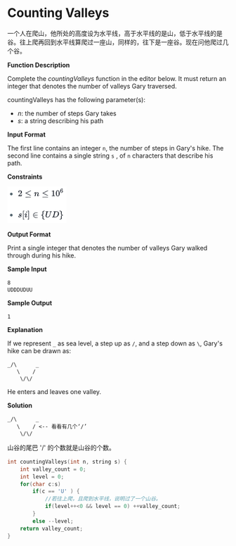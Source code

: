 # Counting Valleys

一个人在爬山，他所处的高度设为水平线，高于水平线的是山，低于水平线的是谷。往上爬再回到水平线算爬过一座山，同样的，往下是一座谷。现在问他爬过几个谷。


**Function Description**

Complete the  _countingValleys_  function in the editor below. It must return an integer that denotes the number of valleys Gary traversed.

countingValleys has the following parameter(s):

-   _n_: the number of steps Gary takes
-   _s_: a string describing his path

**Input Format**

The first line contains an integer  `n`, the number of steps in Gary's hike.
The second line contains a single string `s` , of `n` characters that describe his path.

**Constraints**

![](image.png)

**Output Format**

Print a single integer that denotes the number of valleys Gary walked through during his hike.

**Sample Input**

```
8
UDDDUDUU
```

**Sample Output**

```
1
```

**Explanation**

If we represent  `_`  as sea level, a step up as  `/`, and a step down as  `\`, Gary's hike can be drawn as:

```
_/\      _
   \    /
    \/\/
```

He enters and leaves one valley.

**Solution**

```
_/\      _
   \    / <-- 看看有几个‘/’
    \/\/
```

山谷的尾巴 '/' 的个数就是山谷的个数。

```c
int countingValleys(int n, string s) {
    int valley_count = 0;
    int level = 0;
    for(char c:s)
        if(c == 'U' ) {
	        //若往上爬，且爬到水平线，说明过了一个山谷。
            if(level++<0 && level == 0) ++valley_count;
        }
        else --level;
    return valley_count;
}
```
